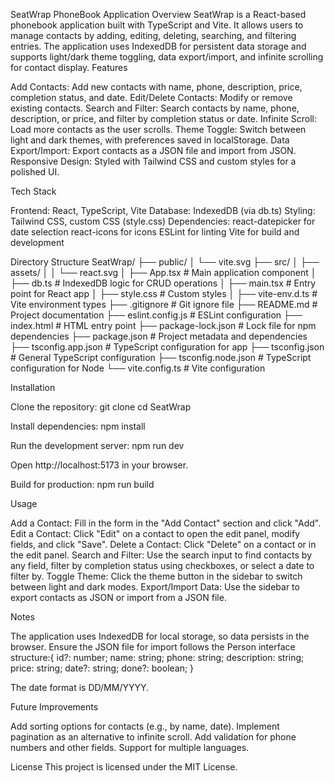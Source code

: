 SeatWrap PhoneBook Application
Overview
SeatWrap is a React-based phonebook application built with TypeScript and Vite. It allows users to manage contacts by adding, editing, deleting, searching, and filtering entries. The application uses IndexedDB for persistent data storage and supports light/dark theme toggling, data export/import, and infinite scrolling for contact display.
Features

Add Contacts: Add new contacts with name, phone, description, price, completion status, and date.
Edit/Delete Contacts: Modify or remove existing contacts.
Search and Filter: Search contacts by name, phone, description, or price, and filter by completion status or date.
Infinite Scroll: Load more contacts as the user scrolls.
Theme Toggle: Switch between light and dark themes, with preferences saved in localStorage.
Data Export/Import: Export contacts as a JSON file and import from JSON.
Responsive Design: Styled with Tailwind CSS and custom styles for a polished UI.

Tech Stack

Frontend: React, TypeScript, Vite
Database: IndexedDB (via db.ts)
Styling: Tailwind CSS, custom CSS (style.css)
Dependencies:
react-datepicker for date selection
react-icons for icons
ESLint for linting
Vite for build and development



Directory Structure
SeatWrap/
├── public/
│   └── vite.svg
├── src/
│   ├── assets/
│   │   └── react.svg
│   ├── App.tsx           # Main application component
│   ├── db.ts            # IndexedDB logic for CRUD operations
│   ├── main.tsx         # Entry point for React app
│   ├── style.css        # Custom styles
│   ├── vite-env.d.ts    # Vite environment types
├── .gitignore           # Git ignore file
├── README.md            # Project documentation
├── eslint.config.js     # ESLint configuration
├── index.html           # HTML entry point
├── package-lock.json    # Lock file for npm dependencies
├── package.json         # Project metadata and dependencies
├── tsconfig.app.json    # TypeScript configuration for app
├── tsconfig.json        # General TypeScript configuration
├── tsconfig.node.json   # TypeScript configuration for Node
└── vite.config.ts       # Vite configuration

Installation

Clone the repository:
git clone <repository-url>
cd SeatWrap


Install dependencies:
npm install


Run the development server:
npm run dev

Open http://localhost:5173 in your browser.

Build for production:
npm run build



Usage

Add a Contact: Fill in the form in the "Add Contact" section and click "Add".
Edit a Contact: Click "Edit" on a contact to open the edit panel, modify fields, and click "Save".
Delete a Contact: Click "Delete" on a contact or in the edit panel.
Search and Filter: Use the search input to find contacts by any field, filter by completion status using checkboxes, or select a date to filter by.
Toggle Theme: Click the theme button in the sidebar to switch between light and dark modes.
Export/Import Data: Use the sidebar to export contacts as JSON or import from a JSON file.

Notes

The application uses IndexedDB for local storage, so data persists in the browser.
Ensure the JSON file for import follows the Person interface structure:{
  id?: number;
  name: string;
  phone: string;
  description: string;
  price: string;
  date?: string;
  done?: boolean;
}


The date format is DD/MM/YYYY.

Future Improvements

Add sorting options for contacts (e.g., by name, date).
Implement pagination as an alternative to infinite scroll.
Add validation for phone numbers and other fields.
Support for multiple languages.

License
This project is licensed under the MIT License.
